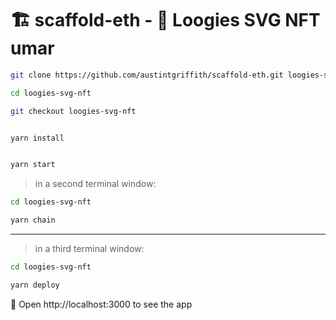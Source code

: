 # 🏗 scaffold-eth - 🔵 Loogies SVG NFT umar


```bash
git clone https://github.com/austintgriffith/scaffold-eth.git loogies-svg-nft

cd loogies-svg-nft

git checkout loogies-svg-nft
```

```bash

yarn install

```

```bash

yarn start

```

> in a second terminal window:

```bash
cd loogies-svg-nft

yarn chain

```

---

> in a third terminal window:


```bash
cd loogies-svg-nft

yarn deploy

```

📱 Open http://localhost:3000 to see the app

